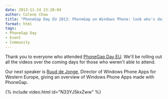```yaml
---
date: 2013-11-24 23:20:04
author: Colene Chow
title: "PhoneGap Day EU 2013: PhoneGap on Windows Phone: look who's doing it"
format: html
tags:
- PhoneGap Day
- Event
- Community
---
```


Thank you to everyone who attended [PhoneGap Day EU](http://pgday.phonegap.com/eu2013). We'll be rolling out all the videos over the coming days for those who weren't able to attend.

Our next speaker is [Ruud de Jonge](http://twitter.com/Ruudj), Director of Windows Phone Apps for Western Europe, giving an overview of Windows Phone Apps made with PhoneGap.

{% include video.html id="N33YJ5kxZww" %}
